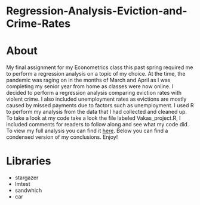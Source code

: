 # Regression-Analysis-Eviction-and-Crime-Rates

# About
My final assignment for my Econometrics class this past spring required me to perform a regression analysis on a topic of my choice. At the time, the pandemic was raging on in the months of March and April as I was completing my senior year from home as classes were now online. I decided to perform a regression analysis comparing eviction rates with violent crime. I also included unemployment rates as evictions are mostly caused by missed payments due to factors such as unemployment. I used R to perform my analysis from the data that I had collected and cleaned up. To take a look at my code take a look the file labeled Vakas_project.R, I included comments for readers to follow along and see what my code did. To view my full analysis you can find it <a href="https://vakas-786.github.io/Regression-Analysis-Eviction-and-Crime-Rates/Econometrics%20Final%20Paper.pdf">here</a>. Below you can find a condensed version of my conclusions. Enjoy!


# Libraries 
* stargazer
* lmtest
* sandwhich
* car
